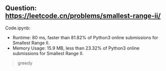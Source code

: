 ## Question: https://leetcode.cn/problems/smallest-range-ii/

Code.ipynb:
* Runtime: 80 ms, faster than 81.82% of Python3 online submissions for Smallest Range II.
* Memory Usage: 15.9 MB, less than 23.32% of Python3 online submissions for Smallest Range II.
> greedy 
